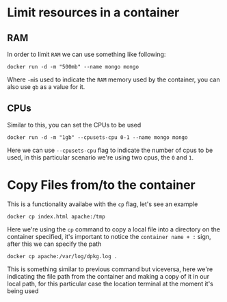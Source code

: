 # Limit resources in a container
## RAM
In order to limit `RAM` we can use something like following:

```docker
docker run -d -m "500mb" --name mongo mongo
```

Where `-m`is used to indicate the `RAM` memory used by the container, you can also use `gb` as a value for it.

## CPUs
Similar to this, you can set the CPUs to be used
```docker
docker run -d -m "1gb" --cpusets-cpu 0-1 --name mongo mongo
```
Here we can use `--cpusets-cpu` flag to indicate the number of cpus to be used, in this particular scenario we're using two cpus, the `0` and `1`.

# Copy Files from/to the container
This is a functionality availabe with the `cp` flag, let's see an example

```docker
docker cp index.html apache:/tmp
```
Here we're using the `cp` command to copy a local file into a directory on the container specified, it's important to notice the `container name + :` sign, after this we can specify the path

```docker
docker cp apache:/var/log/dpkg.log .
```
This is something similar to previous command but viceversa, here we're indicating the file path from the container and making a copy of it in our local path, for this particular case the location terminal at the moment it's being used